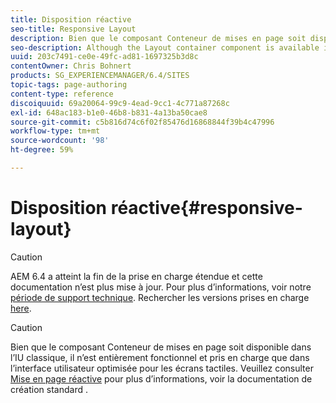 ```yaml
---
title: Disposition réactive
seo-title: Responsive Layout
description: Bien que le composant Conteneur de mises en page soit disponible dans l’IU classique, il n’est entièrement fonctionnel et pris en charge que dans l’interface utilisateur optimisée pour les écrans tactiles.
seo-description: Although the Layout container component is available in the classic UI, its full functionality is only available and supported in the touch-enabled UI.
uuid: 203c7491-ce0e-49fc-ad81-1697325b3d8c
contentOwner: Chris Bohnert
products: SG_EXPERIENCEMANAGER/6.4/SITES
topic-tags: page-authoring
content-type: reference
discoiquuid: 69a20064-99c9-4ead-9cc1-4c771a87268c
exl-id: 648ac183-b1e0-46b8-b831-4a13ba50cae8
source-git-commit: c5b816d74c6f02f85476d16868844f39b4c47996
workflow-type: tm+mt
source-wordcount: '98'
ht-degree: 59%

---
```


# Disposition réactive{#responsive-layout}

>[!CAUTION]
>
>AEM 6.4 a atteint la fin de la prise en charge étendue et cette documentation n’est plus mise à jour. Pour plus d’informations, voir notre [période de support technique](https://helpx.adobe.com/fr/support/programs/eol-matrix.html). Rechercher les versions prises en charge [here](https://experienceleague.adobe.com/docs/?lang=fr).

>[!CAUTION]
>
>Bien que le composant Conteneur de mises en page soit disponible dans l’IU classique, il n’est entièrement fonctionnel et pris en charge que dans l’interface utilisateur optimisée pour les écrans tactiles. Veuillez consulter [Mise en page réactive](/help/sites-authoring/responsive-layout.md) pour plus d’informations, voir la documentation de création standard .
